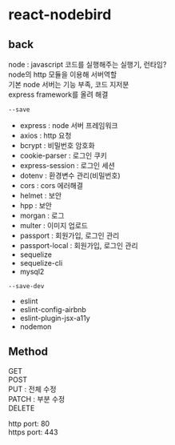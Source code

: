 # react-nodebird

## back

node : javascript 코드를 실행해주는 실행기, 런타임?  
node의 http 모듈을 이용해 서버역할  
기본 node 서버는 기능 부족, 코드 지저분  
express framework를 올려 해결

`--save`

- express : node 서버 프레임워크
- axios : http 요청
- bcrypt : 비밀번호 암호화
- cookie-parser : 로그인 쿠키
- express-session : 로그인 세션
- dotenv : 환경변수 관리(비밀번호)
- cors : cors 에러해결
- helmet : 보안
- hpp : 보안
- morgan : 로그
- multer : 이미지 업로드
- passport : 회원가입, 로그인 관리
- passport-local : 회원가입, 로그인 관리
- sequelize
- sequelize-cli
- mysql2

`--save-dev`

- eslint
- eslint-config-airbnb
- eslint-plugin-jsx-a11y
- nodemon

## Method

GET  
POST  
PUT : 전체 수정  
PATCH : 부분 수정  
DELETE

http port: 80  
https port: 443
